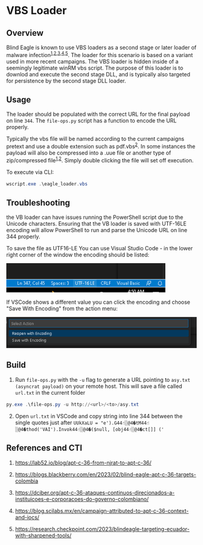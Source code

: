 # VBS Loader

## Overview

Blind Eagle is known to use VBS loaders as a second stage or later loader of malware infection<sup>[1](https://lab52.io/blog/apt-c-36-from-njrat-to-apt-c-36/),[2](https://blogs.blackberry.com/en/2023/02/blind-eagle-apt-c-36-targets-colombia),[3](https://dciber.org/apt-c-36-ataques-continuos-direcionados-a-instituicoes-e-corporacoes-do-governo-colombiano/),[4](https://blog.scilabs.mx/en/campaign-attributed-to-apt-c-36-context-and-iocs/),[5](https://research.checkpoint.com/2023/blindeagle-targeting-ecuador-with-sharpened-tools/)</sup>. The loader for this scenario is based on a variant used in more recent campaigns. The VBS loader is hidden inside of a seemingly legitimate winRM vbs script. The purpose of this loader is to downlod and execute the second stage DLL, and is typically also targeted for persistence by the second stage DLL loader. 

## Usage

The loader should be populated with the correct URL for the final payload on line `344`. The `file-ops.py` script has a function to encode the URL properly.

Typically the vbs file will be named according to the current campaigns pretext and use a double extension such as pdf.vbs<sup>[2](https://blogs.blackberry.com/en/2023/02/blind-eagle-apt-c-36-targets-colombia)</sup>. In some instances the payload will also be compressed into a .uue file or another type of zip/compressed file<sup>[1](https://lab52.io/blog/apt-c-36-from-njrat-to-apt-c-36/),[2](https://blogs.blackberry.com/en/2023/02/blind-eagle-apt-c-36-targets-colombia)</sup>. Simply double clicking the file will set off execution.

To execute via CLI:

```powershell
wscript.exe .\eagle_loader.vbs
```

## Troubleshooting

the VB loader can have issues running the PowerShell script due to the Unicode characters. Ensuring that the VB loader is saved with UTF-16LE encoding will allow PowerShell to run and parse the Unicode URL on line 344 properly.

To save the file as UTF16-LE You can use Visual Studio Code - in the lower right corner of the window the encoding should be listed:

![encoding](../../Screenshots/eagle-utf-16-le-vscode.png)

If VSCode shows a different value you can click the encoding and choose "Save With Encoding" from the action menu:

![save-with-encoding](../../Screenshots/save-with-encoding-action.png)

## Build

1) Run `file-ops.py` with the `-u` flag to generate a URL pointing to `asy.txt` `(asyncrat payload)` on your remote host. This will save a file called `url.txt` in the current folder

```powershell
py.exe .\file-ops.py -u http://<url>/<to>/asy.txt
```

2) Open `url.txt` in VSCode and copy string into line 344 between the single quotes just after `UUkXaLU = "e').G44☝░@4�tM44☝░@4�thod('VAI').Invok44☝░@4�($null, [obj44☝░@4�ct[]] ('`

## References and CTI

1) https://lab52.io/blog/apt-c-36-from-njrat-to-apt-c-36/

2) https://blogs.blackberry.com/en/2023/02/blind-eagle-apt-c-36-targets-colombia

3) https://dciber.org/apt-c-36-ataques-continuos-direcionados-a-instituicoes-e-corporacoes-do-governo-colombiano/

4) https://blog.scilabs.mx/en/campaign-attributed-to-apt-c-36-context-and-iocs/

5) https://research.checkpoint.com/2023/blindeagle-targeting-ecuador-with-sharpened-tools/
